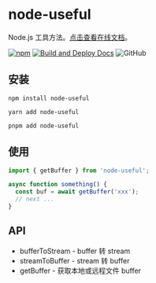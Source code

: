 # node-useful

Node.js 工具方法。[点击查看在线文档]。

[![npm][npm]][npm-url] [![Build and Deploy Docs](https://github.com/caijf/node-useful/actions/workflows/ci.yml/badge.svg)](https://github.com/caijf/node-useful/actions/workflows/ci.yml) ![GitHub](https://img.shields.io/github/license/caijf/node-useful.svg)

## 安装

```shell
npm install node-useful
```

```shell
yarn add node-useful
```

```shell
pnpm add node-useful
```

## 使用

```typescript
import { getBuffer } from 'node-useful';

async function something() {
  const buf = await getBuffer('xxx');
  // next ...
}
```

## API

- bufferToStream - buffer 转 stream
- streamToBuffer - stream 转 buffer
- getBuffer - 获取本地或远程文件 buffer

[npm]: https://img.shields.io/npm/v/node-useful.svg
[npm-url]: https://npmjs.com/package/node-useful
[点击查看在线文档]: https://caijf.github.io/node-useful/index.html
